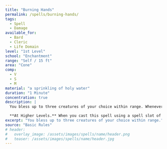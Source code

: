 ```yaml
---
title: "Burning Hands"
permalink: /spells/burning-hands/
tags:
  - Spell
  - Damage
available_for:
  - Bard
  - Cleric
  - Life Domain
level: "1st Level"
school: "Enchantment"
range: "Self / 15 ft"
area: "Cone"
comp:
  - V
  - S
  - M
material: "a sprinkling of holy water"
duration: "1 Minute"
concentration: true
description: |
  You bless up to three creatures of your choice within range. Whenever a target makes an attack roll or a saving throw before the spell ends, the target can roll a d4 and add the number rolled to the attack roll or saving throw.

  **At Higher Levels.** When you cast this spell using a spell slot of 2nd level or higher, you can target one additional creature for each slot level above 1st.
excerpt: "You bless up to three creatures of your choice within range."
source: "Basic Rules"
# header:
#   overlay_image: /assets/images/spells/name/header.png
#   teaser: /assets/images/spells/name/header.jpg
---
```

